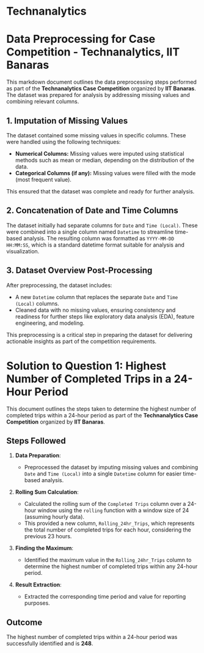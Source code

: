 # Technanalytics
# Data Preprocessing for Case Competition - Technanalytics, IIT Banaras

This markdown document outlines the data preprocessing steps performed as part of the **Technanalytics Case Competition** organized by **IIT Banaras**. The dataset was prepared for analysis by addressing missing values and combining relevant columns.

## 1. Imputation of Missing Values
The dataset contained some missing values in specific columns. These were handled using the following techniques:
- **Numerical Columns:** Missing values were imputed using statistical methods such as mean or median, depending on the distribution of the data.
- **Categorical Columns (if any):** Missing values were filled with the mode (most frequent value).

This ensured that the dataset was complete and ready for further analysis.

## 2. Concatenation of Date and Time Columns
The dataset initially had separate columns for `Date` and `Time (Local)`. These were combined into a single column named `Datetime` to streamline time-based analysis. The resulting column was formatted as `YYYY-MM-DD HH:MM:SS`, which is a standard datetime format suitable for analysis and visualization.

## 3. Dataset Overview Post-Processing
After preprocessing, the dataset includes:
- A new `Datetime` column that replaces the separate `Date` and `Time (Local)` columns.
- Cleaned data with no missing values, ensuring consistency and readiness for further steps like exploratory data analysis (EDA), feature engineering, and modeling.

This preprocessing is a critical step in preparing the dataset for delivering actionable insights as part of the competition requirements.
# Solution to Question 1: Highest Number of Completed Trips in a 24-Hour Period

This document outlines the steps taken to determine the highest number of completed trips within a 24-hour period as part of the **Technanalytics Case Competition** organized by **IIT Banaras**.

## Steps Followed

1. **Data Preparation**:
   - Preprocessed the dataset by imputing missing values and combining `Date` and `Time (Local)` into a single `Datetime` column for easier time-based analysis.

2. **Rolling Sum Calculation**:
   - Calculated the rolling sum of the `Completed Trips` column over a 24-hour window using the `rolling` function with a window size of 24 (assuming hourly data).
   - This provided a new column, `Rolling_24hr_Trips`, which represents the total number of completed trips for each hour, considering the previous 23 hours.

3. **Finding the Maximum**:
   - Identified the maximum value in the `Rolling_24hr_Trips` column to determine the highest number of completed trips within any 24-hour period.

4. **Result Extraction**:
   - Extracted the corresponding time period and value for reporting purposes.

## Outcome
The highest number of completed trips within a 24-hour period was successfully identified and is **248**. 

